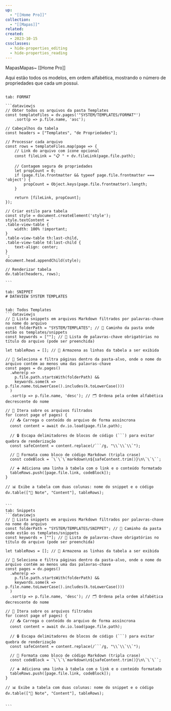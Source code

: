 ```yaml
---
up:
  - "[[Home Pro]]"
collection:
  - "[[Mapas]]"
related: 
created:
  - 2023-10-15
cssclasses:
  - hide-properties_editing
  - hide-properties_reading
---
```

MapasMapas~ [[Home Pro]] 

Aqui estão todos os modelos, em ordem alfabética, mostrando o número de propriedades que cada um possui.

````tabs

tab: FORMAT

```dataviewjs
// Obter todos os arquivos da pasta Templates
const templateFiles = dv.pages('"SYSTEM/TEMPLATES/FORMAT"')
    .sort(p => p.file.name, 'asc');

// Cabeçalhos da tabela
const headers = ["Templates", "de Propriedades"];

// Processar cada arquivo
const rows = templateFiles.map(page => {
    // Link do arquivo com ícone opcional
    const fileLink = "📋 " + dv.fileLink(page.file.path);
    
    // Contagem segura de propriedades
    let propCount = 0;
    if (page.file.frontmatter && typeof page.file.frontmatter === 'object') {
        propCount = Object.keys(page.file.frontmatter).length;
    }
    
    return [fileLink, propCount];
});

// Criar estilo para tabela
const style = document.createElement('style');
style.textContent = `
.table-view-table {
    width: 100% !important;
}
.table-view-table th:last-child,
.table-view-table td:last-child {
    text-align: center;
}
`;
document.head.appendChild(style);

// Renderizar tabela
dv.table(headers, rows);

```

tab: SNIPPET
# DATAVIEW SYSTEM TEMPLATES
````
````tabs

tab: Todos Templates
```dataviewjs
// 🧠 Lista snippets em arquivos Markdown filtrados por palavras-chave no nome do arquivo
const folderPath = "SYSTEM/TEMPLATES"; // 📁 Caminho da pasta onde estão os templates/snippets
const keywords = [""]; // 🔑 Lista de palavras-chave obrigatórias no título do arquivo (pode ser preenchida)

let tableRows = []; // 🧱 Armazena as linhas da tabela a ser exibida

// 📄 Seleciona e filtra páginas dentro da pasta-alvo, onde o nome do arquivo contém ao menos uma das palavras-chave
const pages = dv.pages()
  .where(p =>
    p.file.path.startsWith(folderPath) &&
    keywords.some(k => p.file.name.toLowerCase().includes(k.toLowerCase()))
  )
  .sort(p => p.file.name, 'desc'); // 🗂️ Ordena pela ordem alfabética decrescente do nome

// 🔁 Itera sobre os arquivos filtrados
for (const page of pages) {
  // 📥 Carrega o conteúdo do arquivo de forma assíncrona
  const content = await dv.io.load(page.file.path);

  // 🔒 Escapa delimitadores de blocos de código (```) para evitar quebra de renderização
  const safeContent = content.replace(/```/g, "\\`\\`\\`");

  // 🧱 Formata como bloco de código Markdown (tripla crase)
  const codeBlock = `\`\`\`markdown\n${safeContent.trim()}\n\`\`\``;

  // ➕ Adiciona uma linha à tabela com o link e o conteúdo formatado
  tableRows.push([page.file.link, codeBlock]);
}

// 📊 Exibe a tabela com duas colunas: nome do snippet e o código
dv.table(["📄 Note", "Content"], tableRows);


```
tab: Snippets
```dataviewjs
// 🧠 Lista snippets em arquivos Markdown filtrados por palavras-chave no nome do arquivo
const folderPath = "SYSTEM/TEMPLATES/SNIPPET"; // 📁 Caminho da pasta onde estão os templates/snippets
const keywords = [""]; // 🔑 Lista de palavras-chave obrigatórias no título do arquivo (pode ser preenchida)

let tableRows = []; // 🧱 Armazena as linhas da tabela a ser exibida

// 📄 Seleciona e filtra páginas dentro da pasta-alvo, onde o nome do arquivo contém ao menos uma das palavras-chave
const pages = dv.pages()
  .where(p =>
    p.file.path.startsWith(folderPath) &&
    keywords.some(k => p.file.name.toLowerCase().includes(k.toLowerCase()))
  )
  .sort(p => p.file.name, 'desc'); // 🗂️ Ordena pela ordem alfabética decrescente do nome

// 🔁 Itera sobre os arquivos filtrados
for (const page of pages) {
  // 📥 Carrega o conteúdo do arquivo de forma assíncrona
  const content = await dv.io.load(page.file.path);

  // 🔒 Escapa delimitadores de blocos de código (```) para evitar quebra de renderização
  const safeContent = content.replace(/```/g, "\\`\\`\\`");

  // 🧱 Formata como bloco de código Markdown (tripla crase)
  const codeBlock = `\`\`\`markdown\n${safeContent.trim()}\n\`\`\``;

  // ➕ Adiciona uma linha à tabela com o link e o conteúdo formatado
  tableRows.push([page.file.link, codeBlock]);
}

// 📊 Exibe a tabela com duas colunas: nome do snippet e o código
dv.table(["📄 Note", "Content"], tableRows);


```
````